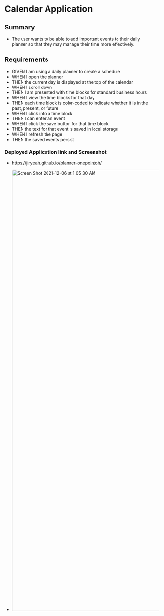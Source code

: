 # Calendar Application

## Summary
- The user wants to be able to add important events to their daily    
planner so that they may manage their time more effectively. 

## Requirements 
- GIVEN I am using a daily planner to create a schedule
- WHEN I open the planner
- THEN the current day is displayed at the top of the calendar
- WHEN I scroll down
- THEN I am presented with time blocks for standard business hours
- WHEN I view the time blocks for that day
- THEN each time block is color-coded to indicate whether it is in  the past, present, or future
- WHEN I click into a time block
- THEN I can enter an event
- WHEN I click the save button for that time block
- THEN the text for that event is saved in local storage
- WHEN I refresh the page
- THEN the saved events persist


### Deployed Application link and Screenshot 
- https://jiryeah.github.io/planner-onepointoh/

- <img width="1436" alt="Screen Shot 2021-12-06 at 1 05 30 AM" src="https://user-images.githubusercontent.com/92201576/144802431-c24136fb-fce1-4180-b3a0-f494cf4fe881.png">
